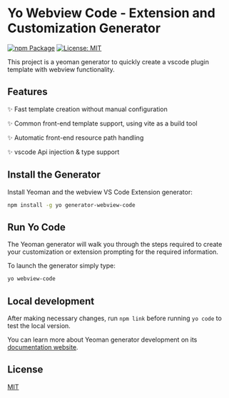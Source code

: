 # Yo Webview Code - Extension and Customization Generator
[![npm Package](https://img.shields.io/npm/v/generator-webview-code.svg?style=flat-square)](https://www.npmjs.org/package/generator-webview-code)
[![License: MIT](https://img.shields.io/badge/License-MIT-yellow.svg)](https://opensource.org/licenses/MIT)

This project is a yeoman generator to quickly create a vscode plugin template with webview functionality.

## Features
✨ Fast template creation without manual configuration

✨ Common front-end template support, using vite as a build tool

✨ Automatic front-end resource path handling

✨ vscode Api injection & type support

## Install the Generator

Install Yeoman and the webview VS Code Extension generator:

```bash
npm install -g yo generator-webview-code
```

## Run Yo Code

The Yeoman generator will walk you through the steps required to create your customization or extension prompting for the required information.

To launch the generator simply type:

```bash
yo webview-code
```

## Local development

After making necessary changes, run `npm link` before running `yo code` to
test the local version.

You can learn more about Yeoman generator development on its
[documentation website](https://yeoman.io/authoring/index.html).

## License

[MIT](LICENSE)
